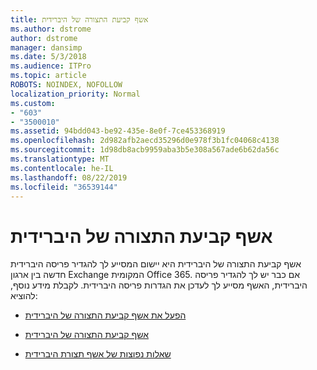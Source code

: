 ```yaml
---
title: אשף קביעת התצורה של היברידית
ms.author: dstrome
author: dstrome
manager: dansimp
ms.date: 5/3/2018
ms.audience: ITPro
ms.topic: article
ROBOTS: NOINDEX, NOFOLLOW
localization_priority: Normal
ms.custom:
- "603"
- "3500010"
ms.assetid: 94bdd043-be92-435e-8e0f-7ce453368919
ms.openlocfilehash: 2d982afb2aecd35296d0e978f3b1fc04068c4138
ms.sourcegitcommit: 1d98db8acb9959aba3b5e308a567ade6b62da56c
ms.translationtype: MT
ms.contentlocale: he-IL
ms.lasthandoff: 08/22/2019
ms.locfileid: "36539144"
---
```

# <a name="hybrid-configuration-wizard"></a>אשף קביעת התצורה של היברידית

אשף קביעת התצורה של היברידית היא יישום המסייע לך להגדיר פריסה היברידית חדשה בין ארגון Exchange המקומית Office 365. אם כבר יש לך להגדיר פריסה היברידית, האשף מסייע לך לעדכן את הגדרות פריסה היברידית. לקבלת מידע נוסף, להוציא:
  
- [הפעל את אשף קביעת התצורה של היברידית](https://technet.microsoft.com/library/mt595788%28v=exchg.150%29.aspx)

- [אשף קביעת התצורה של היברידית](https://technet.microsoft.com/library/hh529921%28v=exchg.150%29.aspx)

- [שאלות נפוצות של אשף תצורת היברידית](https://technet.microsoft.com/library/mt488940%28v=exchg.150%29.aspx)
